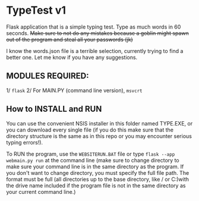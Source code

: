 # TypeTest v1

Flask application that is a simple typing test. Type as much words in 60 seconds. ~~Make sure to not do any mistakes because a goblin might spawn out of the program and steal all your passwords (jk)~~

I know the words.json file is a terrible selection, currently trying to find a better one. Let me know if you have any suggestions.

## MODULES REQUIRED:

1/ `flask`
2/ For MAIN.PY (command line version), `msvcrt`

## How to INSTALL and RUN

You can use the convenient NSIS installer in this folder named TYPE.EXE, or you can download every single file (if you do this make sure that the directory structure is the same as in this repo or you may encounter serious typing errors!).

To RUN the program, use the `WEBSITERUN.BAT` file or type `flask --app webmain.py run` at the command line (make sure to change directory to make sure your command line is in the same directory as the program. If you don't want to change directory, you must specify the full file path. The format must be full (all directories up to the base directory, like / or C:\)with the drive name included if the program file is not in the same directory as your current command line.)